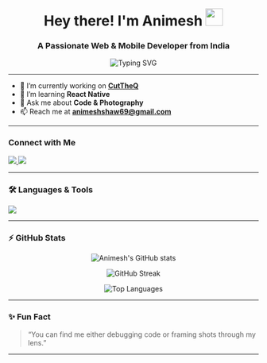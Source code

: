 <h1 align="center">
  Hey there! I'm Animesh 
  <img src="https://media.giphy.com/media/hvRJCLFzcasrR4ia7z/giphy.gif" width="35" />
</h1>

<h3 align="center">A Passionate Web & Mobile Developer from India</h3>

<p align="center">
  <img src="https://readme-typing-svg.demolab.com?font=Fira+Code&size=22&duration=3000&pause=1000&color=00F5FF&center=true&vCenter=true&width=350&lines=Full-stack+Developer;React+Native+Enthusiast;Clean+Coder+%26+Photographer" alt="Typing SVG" />
</p>

---

- 🔭 I’m currently working on **[CutTheQ](https://github.com/iamnithishraja/cut-the-queue.git)**
- 🌱 I’m learning **React Native**
- 💬 Ask me about **Code & Photography**
- 📫 Reach me at **animeshshaw69@gmail.com**

---

### Connect with Me

<p align="left">
  <a href="https://twitter.com/_animesh69" target="_blank">
    <img src="https://img.shields.io/badge/Twitter-%231DA1F2.svg?&style=for-the-badge&logo=twitter&logoColor=white" />
  </a>
  <a href="https://instagram.com/animesh.wav" target="_blank">
    <img src="https://img.shields.io/badge/Instagram-%23E4405F.svg?&style=for-the-badge&logo=instagram&logoColor=white" />
  </a>
</p>

---

### 🛠️ Languages & Tools

<p align="left">
  <img src="https://skillicons.dev/icons?i=html,css,js,ts,react,android,flutter,dart,nodejs,express,mongodb,mysql,python,java,c,cs,aws,git" />
</p>

---

### ⚡ GitHub Stats

<p align="center">
  <img src="https://github-readme-stats.vercel.app/api?username=animeshog&show_icons=true&theme=radical" alt="Animesh's GitHub stats" />
</p>
<p align="center">
  <img src="https://github-readme-streak-stats.herokuapp.com/?user=animeshog&theme=radical" alt="GitHub Streak" />
</p>
<p align="center">
  <img src="https://github-readme-stats.vercel.app/api/top-langs/?username=animeshog&layout=compact&theme=radical" alt="Top Languages" />
</p>

---

### ✨ Fun Fact

> “You can find me either debugging code or framing shots through my lens.”

---